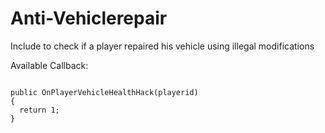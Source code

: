 # Anti-Vehiclerepair
Include to check if a player repaired his vehicle using illegal modifications

Available Callback:

```

public OnPlayerVehicleHealthHack(playerid)
{
  return 1;
}
